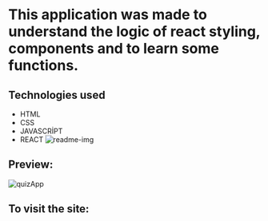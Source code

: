 # This application was made to understand the logic of react styling, components and to learn some functions.

## Technologies used

- HTML
- CSS
- JAVASCRİPT
- REACT
![readme-img](https://github.com/IbrahimBooz/PatikaFullStackBootcamp/assets/109763478/f63d2d49-becf-4c1e-b831-a18cbbc7cedb)



## Preview:


  ![quizApp](https://github.com/IbrahimBooz/PatikaFullStackBootcamp/assets/109763478/bb181149-f75a-46f0-b157-6a6a60d15d3c)




## To visit the site:

